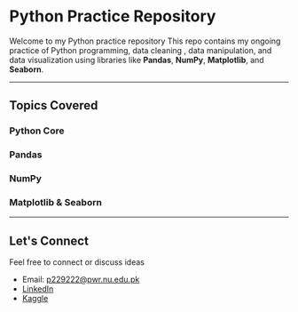#  Python Practice Repository

Welcome to my Python practice repository This repo contains my ongoing practice of Python programming, data cleaning , data manipulation, and data visualization using libraries like **Pandas**, **NumPy**, **Matplotlib**, and **Seaborn**.

---

## Topics Covered

### Python Core
### Pandas
### NumPy
### Matplotlib & Seaborn

---

## Let's Connect  
Feel free to connect or discuss ideas

- Email: p229222@pwr.nu.edu.pk  
- [LinkedIn](https://linkedin.com/in/hamza-bangash)  
- [Kaggle](https://www.kaggle.com/hamzabangash1)



